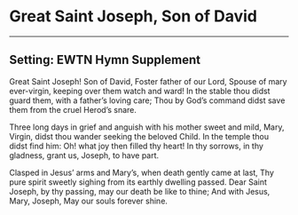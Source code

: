 # Great Saint Joseph, Son of David

***

## Setting: EWTN Hymn Supplement

Great Saint Joseph! Son of David,
Foster father of our Lord,
Spouse of mary ever-virgin,
keeping over them watch and ward!
In the stable thou didst guard them,
with a father’s loving care;
Thou by God’s command didst save them
from the cruel Herod’s snare.

Three long days in grief and anguish
with his mother sweet and mild,
Mary, Virgin, didst thou wander
seeking the beloved Child.
In the temple thou didst find him:
Oh! what joy then filled thy heart!
In thy sorrows, in thy gladness,
grant us, Joseph, to have part.

Clasped in Jesus’ arms and Mary’s,
when death gently came at last,
Thy pure spirit sweetly sighing from its earthly dwelling passed.
Dear Saint Joseph, by thy passing,
may our death be like to thine;
And with Jesus, Mary, Joseph,
May our souls forever shine.